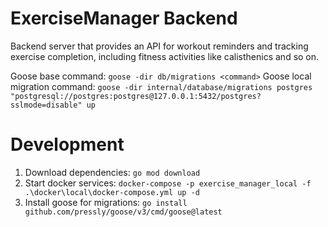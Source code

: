 # ExerciseManager Backend

Backend server that provides an API for workout reminders and tracking exercise completion, including fitness activities like calisthenics and so on. 

Goose base command: `goose -dir db/migrations <command>`
Goose local migration command: `goose -dir internal/database/migrations postgres "postgresql://postgres:postgres@127.0.0.1:5432/postgres?sslmode=disable" up`

# Development
1. Download dependencies: `go mod download`
2. Start docker services: `docker-compose -p exercise_manager_local -f .\docker\local\docker-compose.yml up -d`
3. Install goose for migrations: `go install github.com/pressly/goose/v3/cmd/goose@latest`
